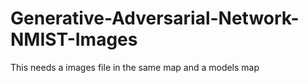 # Generative-Adversarial-Network-NMIST-Images
This needs a images file in the same map and a models map
